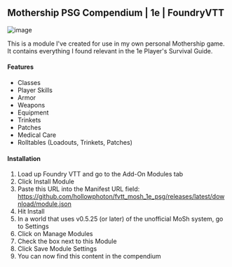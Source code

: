 ## Mothership PSG Compendium | 1e | FoundryVTT
![image](https://github.com/hollowphoton/fvtt_mosh_1e_psg/assets/17795348/a785e4c4-acf5-4fba-bb9b-96dd3a0c0876)

This is a module I've created for use in my own personal Mothership game. It contains everything I found relevant in the 1e Player's Survival Guide.

#### Features
- Classes
- Player Skills
- Armor
- Weapons
- Equipment
- Trinkets
- Patches
- Medical Care
- Rolltables (Loadouts, Trinkets, Patches)

#### Installation
 1. Load up Foundry VTT and go to the Add-On Modules tab
 2. Click Install Module
 3. Paste this URL into the Manifest URL field: https://github.com/hollowphoton/fvtt_mosh_1e_psg/releases/latest/download/module.json
 4. Hit Install
 5. In a world that uses v0.5.25 (or later) of the unofficial MoSh system, go to Settings
 6. Click on Manage Modules
 7. Check the box next to this Module
 8. Click Save Module Settings
 9. You can now find this content in the compendium
